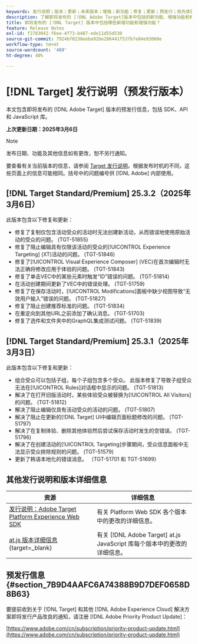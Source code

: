 ```yaml
---
keywords: 发行说明；版本；更新；未来版本；增强；新功能；修复；更新；预发行；抢先体验
description: 了解即将发布的 [!DNL Adobe Target]版本中包括的新功能、增强功能和修复，包括 SDK、API 和 JavaScript 库。
title: 即将发布的 [!DNL Target] 版本中包括哪些新增功能和增强功能？
feature: Release Notes
exl-id: f2783042-f6ee-4f73-b487-ede11d55d530
source-git-commit: 7924bf0238eeba92be286441f537bfe84e93060e
workflow-type: tm+mt
source-wordcount: '469'
ht-degree: 40%

---
```


# [!DNL Target] 发行说明（预发行版本）

本文包含即将发布的 [!DNL Adobe Target] 版本的预发行信息，包括 SDK、API 和 JavaScript 库。

**上次更新日期：2025年3月6日**

>[!NOTE]
>
>发布日期、功能及其他信息如有更改，恕不另行通知。
>
>要查看有关当前版本的信息，请参阅 [Target 发行说明](release-notes.md)。根据发布时机的不同，这些页面上的信息可能相同。括号中的问题编号供 [!DNL Adobe] 内部使用。

## [!DNL Target Standard/Premium] 25.3.2（2025年3月6日）

此版本包含以下修复和更新：

* 修复了复制仅包含活动受众的活动时无法创建新活动，从而错误地使用原始活动的受众的问题。 (TGT-51855)
* 修复了阻止编辑具有仅限该活动的受众的[!UICONTROL Experience Targeting] (XT)活动的问题。 (TGT-51846)
* 修复了[!UICONTROL Visual Experience Composer] (VEC)在首次编辑时无法正确将修改应用于体验的问题。 (TGT-51843)
* 修复了单击VEC中的某些元素时触发“ID”错误的问题。 (TGT-51814)
* 在活动创建期间更新了VEC中的错误处理。 (TGT-51759)
* 修复了在保存活动时，[!UICONTROL Modifications]面板中缺少视图导致“无效用户输入”错误的问题。 (TGT-51827)
* 修复了阻止创建推荐标准的问题。 (TGT-51834)
* 在重定向到其他URL之前添加了确认消息。 (TGT-51703)
* 修复了选件和文件夹中的GraphQL集成测试问题。 (TGT-51839)

## [!DNL Target Standard/Premium] 25.3.1（2025年3月3日）

此版本包含以下修复和更新：

* 组合受众可以包括子组，每个子组包含多个受众。 此版本修复了导致子组受众无法在[!UICONTROL Rules]对话框中显示的问题。 (TGT-51813)
* 解决了在打开旧版活动时，某些体验受众被替换为[!UICONTROL All Visitors]的问题。 (TGT-51812)
* 解决了阻止编辑仅具有活动受众的活动的问题。 (TGT-51807)
* 解决了阻止在更新的[!DNL Target] UI中编辑页面标题修改的问题。 (TGT-51797)
* 解决了在复制体验、删除其他体验然后尝试保存活动时发生的空错误。 (TGT-51796)
* 解决了在创建活动的[!UICONTROL Targeting]步骤期间，受众信息面板中无法显示受众排除规则的问题。 (TGT-51579)
* 更新了韩语本地化的错误消息。 （TGT-51701 和 TGT-51699）

<!-- 
## [!DNL Target Standard/Premium] 24.10.2 (October 21, 2024)

This release contains the following fixes:

* Fixed an issue that prevented [!UICONTROL Recommendations] activities from loading in [!UICONTROL Compose] and [!UICONTROL Browse] modes. (TGT-50709)
* Fixed an issue with the new [[!DNL Google Chrome] [!UICONTROL Visual Editing Helper] extension](/help/main/c-experiences/c-visual-experience-composer/r-troubleshoot-composer/visual-editing-helper-extension.md) that caused a redirect from the [!UICONTROL Visual Experience Composer] (VEC) to the [!UICONTROL Activities Library] after clicking Cancel. Before this fix, customers needed to refresh the [!UICONTROL Activities Library] before being able to create new activities. (TGT-49980)-->

## 其他发行说明和版本详细信息

| 资源 | 详细信息 |
|--- |--- |
| [发行说明：Adobe Target Platform Experience Web SDK](https://experienceleague.adobe.com/docs/experience-platform/edge/release-notes.html?lang=zh-Hans) | 有关 Platform Web SDK 各个版本中的更改的详细信息。 |
| [at.js 版本详细信息](https://experienceleague.adobe.com/docs/target-dev/developer/client-side/at-js-implementation/target-atjs-versions.html){target=_blank} | 有关 [!DNL Adobe Target] at.js JavaScript 库每个版本中的更改的详细信息。 |

## 预发行信息 {#section_7B9D4AAFC6A74388B9D7DEF0658D8B63}

要提前收到关于 [!DNL Target] 和其他 [!DNL Adobe Experience Cloud] 解决方案即将发行产品改良的通知，请注册 [!DNL Adobe Priority Product Update]：

[https://www.adobe.com/cn/subscription/priority-product-update.html](https://www.adobe.com/cn/subscription/priority-product-update.html)

